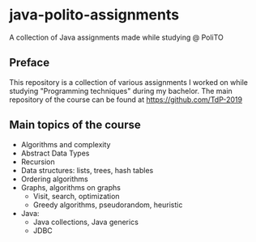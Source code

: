 # java-polito-assignments
 A collection of Java assignments made while studying @ PoliTO
 
## Preface
 This repository is a collection of various assignments I worked on while studying "Programming techniques" during my bachelor.
 The main repository of the course can be found at https://github.com/TdP-2019
 
## Main topics of the course
 - Algorithms and complexity
 - Abstract Data Types
 - Recursion
 - Data structures: lists, trees, hash tables
 - Ordering algorithms
 - Graphs, algorithms on graphs
	- Visit, search, optimization
	- Greedy algorithms, pseudorandom, heuristic
 - Java:
	- Java collections, Java generics
	- JDBC